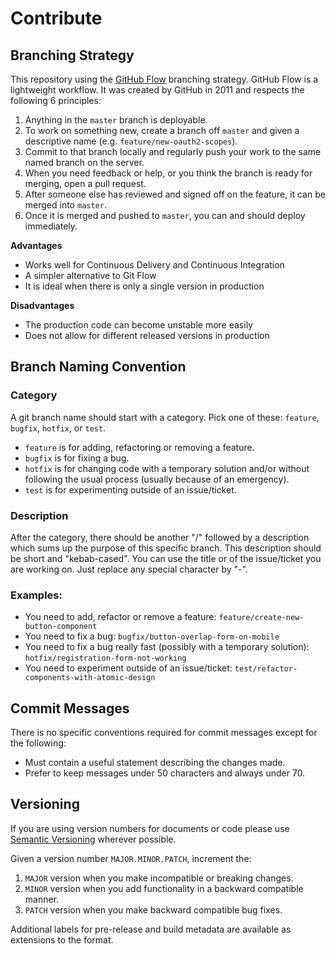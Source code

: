 # Contribute
## Branching Strategy
This repository using the [GitHub Flow](https://docs.github.com/en/get-started/using-github/github-flow) branching strategy. GitHub Flow is a lightweight workflow. It was created by GitHub in 2011 and respects the following 6 principles:
1. Anything in the `master` branch is deployable.
2. To work on something new, create a branch off `master` and given a descriptive name (e.g. `feature/new-oauth2-scopes`).
3. Commit to that branch locally and regularly push your work to the same named branch on the server.
4. When you need feedback or help, or you think the branch is ready for merging, open a pull request.
5. After someone else has reviewed and signed off on the feature, it can be merged into `master`.
6. Once it is merged and pushed to `master`, you can and should deploy immediately.

**Advantages**
* Works well for Continuous Delivery and Continuous Integration
* A simpler alternative to Git Flow
* It is ideal when there is only a single version in production

**Disadvantages**
* The production code can become unstable more easily
* Does not allow for different released versions in production

## Branch Naming Convention
### Category
A git branch name should start with a category. Pick one of these: `feature`, `bugfix`, `hotfix`, or `test`.

* `feature` is for adding, refactoring or removing a feature.
* `bugfix` is for fixing a bug.
* `hotfix` is for changing code with a temporary solution and/or without following the usual process (usually because of an emergency).
* `test` is for experimenting outside of an issue/ticket.

### Description
After the category, there should be another "/" followed by a description which sums up the purpose of this specific branch. This description should be short and "kebab-cased". You can use the title or of the issue/ticket you are working on. Just replace any special character by "-".

### Examples:
* You need to add, refactor or remove a feature: `feature/create-new-button-component`
* You need to fix a bug: `bugfix/button-overlap-form-on-mobile`
* You need to fix a bug really fast (possibly with a temporary solution): `hotfix/registration-form-not-working`
* You need to experiment outside of an issue/ticket: `test/refactor-components-with-atomic-design`

## Commit Messages
There is no specific conventions required for commit messages except for the following:
- Must contain a useful statement describing the changes made.
- Prefer to keep messages under 50 characters and always under 70.

## Versioning
If you are using version numbers for documents or code please use [Semantic Versioning](https://semver.org) wherever possible.

Given a version number `MAJOR.MINOR.PATCH`, increment the:
1. `MAJOR` version when you make incompatible or breaking changes.
2. `MINOR` version when you add functionality in a backward compatible manner.
3. `PATCH` version when you make backward compatible bug fixes.

Additional labels for pre-release and build metadata are available as extensions to the format.
